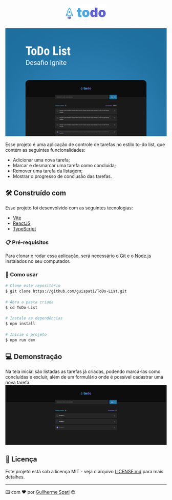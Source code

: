 <h1 align="center">
    <img src=".github/logo.png" alt="ToDo List" title="ToDo List" />
</h1>

<span align="center">
    <img src=".github/cover.png" alt="Capa ToDo List" title="Capa ToDo List" />
</span>

Esse projeto é uma aplicação de controle de tarefas no estilo to-do list, que contém as seguintes funcionalidades:
- Adicionar uma nova tarefa;
- Marcar e desmarcar uma tarefa como concluída;
- Remover uma tarefa da listagem;
- Mostrar o progresso de conclusão das tarefas.

## 🛠️ Construído com

Esse projeto foi desenvolvido com as seguintes tecnologias:

- [Vite](https://vitejs.dev)
- [ReactJS](https://reactjs.org)
- [TypeScript](https://www.typescriptlang.org/)

### 📋 Pré-requisitos

Para clonar e rodar essa aplicação, será necessário o [Git](https://git-scm.com) e o [Node.js](https://nodejs.org/en/) instalados no seu computador.

### 🔧 Como usar

```bash
# Clone este repositório
$ git clone https://github.com/guispati/ToDo-List.git

# Abra a pasta criada
$ cd ToDo-List

# Instale as dependências
$ npm install

# Inicie o projeto
$ npm run dev
```

## 💻 Demonstração

Na tela inicial são listadas as tarefas já criadas, podendo marcá-las como concluídas e excluir, além de um formulário onde é possível cadastrar uma nova tarefa.
<img src=".github/home.png" alt="Tela inicial da aplicação" title="Tela inicial da aplicação" />

## 📄 Licença

Este projeto está sob a licença MIT - veja o arquivo [LICENSE.md](LICENSE.md) para mais detalhes.

---
⌨️ com ❤️ por [Guilherme Spati](https://github.com/guispati) 😊